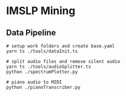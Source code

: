# IMSLP Mining

## Data Pipeline

```shell
# setup work folders and create base.yaml
yarn ts ./tools/dataInit.ts

# split audio files and remove silent audio
yarn ts ./tools/audioSplitter.ts
python ./spectrumPlotter.py

# piano audio to MIDI
python ./pianoTranscriber.py
```